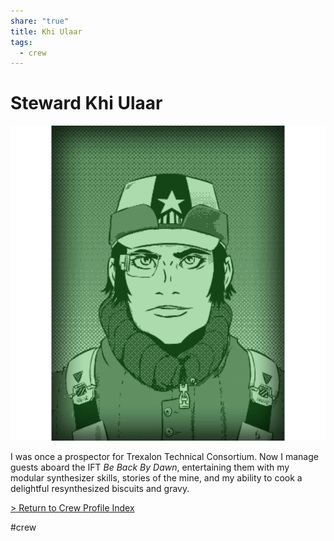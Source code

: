 ```yaml
---
share: "true"
title: Khi Ulaar
tags:
  - crew
---
```

  
# Steward Khi Ulaar  
![KhiUlaar.png](../Attachments/KhiUlaar.png)  
  
I was once a prospector for Trexalon Technical Consortium. Now I manage guests aboard the IFT *Be Back By Dawn*, entertaining them with my modular synthesizer skills, stories of the mine, and my ability to cook a delightful resynthesized biscuits and gravy.  
  
[> Return to Crew Profile Index](./index.md)  
  
#crew
